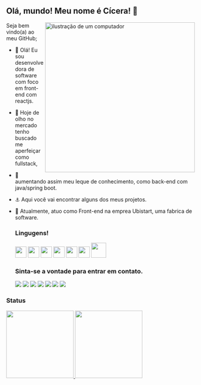 ## Olá, mundo! Meu nome é <strong>Cícera</strong>! 👋
<img src="https://raw.githubusercontent.com/MicaelliMedeiros/micaellimedeiros/master/image/computer-illustration.png" alt="ilustração de um computador" min-width="400px" max-width="400px" width="400px" align="right">

Seja bem vindo(a) ao meu GitHub;

- 👋 Olá! Eu sou desenvolvedora de software com foco em front-end com reactjs.
- 👀 Hoje de olho no mercado tenho buscado me aperfeiçar como fullstack,
- 👀 aumentando assim meu leque de conhecimento, como back-end com java/spring boot.
- ⚓ Aqui você vai encontrar alguns dos meus projetos.
- 🌱 Atualmente, atuo como Front-end na emprea Ubistart, uma fabrica de software.
  
  


  ### Lingugens!
  
  <div style="display: inline_block">
   <img src="https://cdn.jsdelivr.net/gh/devicons/devicon/icons/javascript/javascript-original.svg" width="30" height="30"/>
   <img src="https://cdn.jsdelivr.net/gh/devicons/devicon/icons/typescript/typescript-original.svg" width="30" height="30"/>
   <img src="https://cdn.jsdelivr.net/gh/devicons/devicon/icons/php/php-original.svg" width="30" height="30"/>
   <img src="https://cdn.jsdelivr.net/gh/devicons/devicon/icons/html5/html5-original-wordmark.svg" width="30" height="30"/>
   <img src="https://cdn.jsdelivr.net/gh/devicons/devicon/icons/css3/css3-original-wordmark.svg" width="30" height="30"/>
   <img src="https://cdn.jsdelivr.net/gh/devicons/devicon/icons/c/c-original.svg" width="30" height="30"/>
   <img src="https://cdn.jsdelivr.net/gh/devicons/devicon/icons/java/java-original-wordmark.svg" width="40" height="40"/>
  </div>
    
  ### Sinta-se a vontade para entrar em contato.
  <div>
    <a href="https://instagram.com/cicribeiro/" target="_blank"><img src="https://img.shields.io/badge/-Instagram-%23E4405F?style=for-the-badge&logo=instagram&logoColor=white" target="_blank"></a>
    <a href="https://www.twitch.tv/maccicera" target="_blank"><img src="https://img.shields.io/badge/Twitch-9146FF?style=for-the-badge&logo=twitch&logoColor=white" target="_blank"></a>
    <a href = "mailto:contato@cicera.ribeiro@gmail.com.br"><img src="https://img.shields.io/badge/Gmail-D14836?style=for-the-badge&logo=gmail&logoColor=white" target="_blank"></a>
    <a href= "https://linkwhats.app/f64b50" target="_blank"><img src="https://img.shields.io/badge/WhatsApp-25D366?style=for-the-badge&logo=whatsapp&logoColor=white " target="_blank"></a> 
    <a href="https://www.linkedin.com/in/cícera-ribeiro-5201b8116/" target="_blank"><img src="https://img.shields.io/badge/-LinkedIn-%230077B5?style=for-the-badge&logo=linkedin&logoColor=white" target="_blank"></a>
    <a href= "https://web.telegram.org/z/" target="_blank"><img src="https://img.shields.io/badge/Telegram-2CA5E0?style=for-the-badge&logo=telegram&logoColor=white" target="_blank"></a>
     <a href= "https://cicera1987.github.io/Site/" target="_blank"><img src="https://img.shields.io/badge/website-000000?style=for-the-badge&logo=About.me&logoColor=white" target="_blank"></a>
</div>

### Status
 <div>
    <a href="https://github.com/Cícera1987"> 
       <img height="180em" src="https://github-readme-stats.vercel.app/api?username=Cicera1987&show_icons=true&theme=dracula&include_all_commits=true&count_private=true"/>
      <img height="180em" src="https://github-readme-stats.vercel.app/api/top-langs/?username=Cicera1987&layout=compact&langs_count=7&theme=dracula"/>  
</div>


